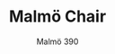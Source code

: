 ---
designer: Cmp Design
description: "Malm%F6%20chairs%20evoke%20warmth%20sensations%20thanks%20to%20the%20touch%20of%20ash%20wood%2C%20the%20tapered%20look%20and%20the%20appeal%20of%20tradition.%20The%20design%20elements%20appear%20in%20their%20purity%2C%20thicker%20in%20the%20joints%20and%20tapered%20in%20a%20natural%20way%20to%20offer%20lightness%20and%20elegance.%20Chair%20with%20ash%20veneered%20plywood%20shell%20and%20solid%20ash%20wood%20frame."
image_primary: img/Malmo_390_01_zoom.jpg
image_secondary: img/Malmo_390_02_zoom.jpg
manufacturer: Pedrali
href: https://www.pedrali.it/en/products/catalog/Chair-MALMOe-390/
subtitle: Malmö 390
title: Malmö Chair
image_thumb: img/Malmo_390_cover.jpg
tags: 
  - pedrali
  - chairs
category: chairs
slug: /manufacturers/pedrali/chairs/cmp-design-malmo-chair
---